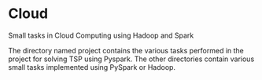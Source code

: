 # Cloud
Small tasks in Cloud Computing using Hadoop and Spark

The directory named project contains the various tasks performed in the project for solving TSP using Pyspark.
The other directories contain various small tasks implemented using PySpark or Hadoop.
